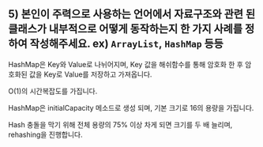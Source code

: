 
## 5) 본인이 주력으로 사용하는 언어에서 자료구조와 관련 된 클래스가 내부적으로 어떻게 동작하는지 한 가지 사례를 정하여 작성해주세요. ex) `ArrayList`, `HashMap` 등등

HashMap은 Key와 Value로 나뉘어지며, Key 값을 해쉬함수를 통해 암호화 한 후 암호화된 값을 Key로 Value를 저장하고 가져옵니다.

O(1)의 시간복잡도를 가집니다. 

HashMap은 initialCapacity 메소드로 생성 되며, 기본 크기로 16의 용량을 가집니다.

Hash 충돌을 막기 위해 전체 용량의 75% 이상 차게 되면 크기를 두 배 늘리며, rehashing을 진행합니다.
